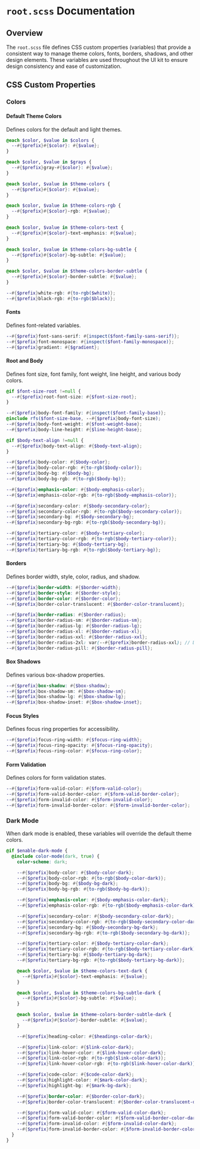 # `root.scss` Documentation

## Overview

The `root.scss` file defines CSS custom properties (variables) that provide a consistent way to manage theme colors, fonts, borders, shadows, and other design elements. These variables are used throughout the UI kit to ensure design consistency and ease of customization.

## CSS Custom Properties

### Colors

#### Default Theme Colors

Defines colors for the default and light themes.

```scss
@each $color, $value in $colors {
  --#{$prefix}#{$color}: #{$value};
}

@each $color, $value in $grays {
  --#{$prefix}gray-#{$color}: #{$value};
}

@each $color, $value in $theme-colors {
  --#{$prefix}#{$color}: #{$value};
}

@each $color, $value in $theme-colors-rgb {
  --#{$prefix}#{$color}-rgb: #{$value};
}

@each $color, $value in $theme-colors-text {
  --#{$prefix}#{$color}-text-emphasis: #{$value};
}

@each $color, $value in $theme-colors-bg-subtle {
  --#{$prefix}#{$color}-bg-subtle: #{$value};
}

@each $color, $value in $theme-colors-border-subtle {
  --#{$prefix}#{$color}-border-subtle: #{$value};
}

--#{$prefix}white-rgb: #{to-rgb($white)};
--#{$prefix}black-rgb: #{to-rgb($black)};
```

#### Fonts

Defines font-related variables.

```scss
--#{$prefix}font-sans-serif: #{inspect($font-family-sans-serif)};
--#{$prefix}font-monospace: #{inspect($font-family-monospace)};
--#{$prefix}gradient: #{$gradient};
```

#### Root and Body

Defines font size, font family, font weight, line height, and various body colors.

```scss
@if $font-size-root !=null {
  --#{$prefix}root-font-size: #{$font-size-root};
}

--#{$prefix}body-font-family: #{inspect($font-family-base)};
@include rfs($font-size-base, --#{$prefix}body-font-size);
--#{$prefix}body-font-weight: #{$font-weight-base};
--#{$prefix}body-line-height: #{$line-height-base};

@if $body-text-align !=null {
  --#{$prefix}body-text-align: #{$body-text-align};
}

--#{$prefix}body-color: #{$body-color};
--#{$prefix}body-color-rgb: #{to-rgb($body-color)};
--#{$prefix}body-bg: #{$body-bg};
--#{$prefix}body-bg-rgb: #{to-rgb($body-bg)};

--#{$prefix}emphasis-color: #{$body-emphasis-color};
--#{$prefix}emphasis-color-rgb: #{to-rgb($body-emphasis-color)};

--#{$prefix}secondary-color: #{$body-secondary-color};
--#{$prefix}secondary-color-rgb: #{to-rgb($body-secondary-color)};
--#{$prefix}secondary-bg: #{$body-secondary-bg};
--#{$prefix}secondary-bg-rgb: #{to-rgb($body-secondary-bg)};

--#{$prefix}tertiary-color: #{$body-tertiary-color};
--#{$prefix}tertiary-color-rgb: #{to-rgb($body-tertiary-color)};
--#{$prefix}tertiary-bg: #{$body-tertiary-bg};
--#{$prefix}tertiary-bg-rgb: #{to-rgb($body-tertiary-bg)};
```

#### Borders

Defines border width, style, color, radius, and shadow.

```scss
--#{$prefix}border-width: #{$border-width};
--#{$prefix}border-style: #{$border-style};
--#{$prefix}border-color: #{$border-color};
--#{$prefix}border-color-translucent: #{$border-color-translucent};

--#{$prefix}border-radius: #{$border-radius};
--#{$prefix}border-radius-sm: #{$border-radius-sm};
--#{$prefix}border-radius-lg: #{$border-radius-lg};
--#{$prefix}border-radius-xl: #{$border-radius-xl};
--#{$prefix}border-radius-xxl: #{$border-radius-xxl};
--#{$prefix}border-radius-2xl: var(--#{$prefix}border-radius-xxl); // Deprecated in v5.3.0 for consistency
--#{$prefix}border-radius-pill: #{$border-radius-pill};
```

#### Box Shadows

Defines various box-shadow properties.

```scss
--#{$prefix}box-shadow: #{$box-shadow};
--#{$prefix}box-shadow-sm: #{$box-shadow-sm};
--#{$prefix}box-shadow-lg: #{$box-shadow-lg};
--#{$prefix}box-shadow-inset: #{$box-shadow-inset};
```

#### Focus Styles

Defines focus ring properties for accessibility.

```scss
--#{$prefix}focus-ring-width: #{$focus-ring-width};
--#{$prefix}focus-ring-opacity: #{$focus-ring-opacity};
--#{$prefix}focus-ring-color: #{$focus-ring-color};
```

#### Form Validation

Defines colors for form validation states.

```scss
--#{$prefix}form-valid-color: #{$form-valid-color};
--#{$prefix}form-valid-border-color: #{$form-valid-border-color};
--#{$prefix}form-invalid-color: #{$form-invalid-color};
--#{$prefix}form-invalid-border-color: #{$form-invalid-border-color};
```

### Dark Mode

When dark mode is enabled, these variables will override the default theme colors.

```scss
@if $enable-dark-mode {
  @include color-mode(dark, true) {
    color-scheme: dark;

    --#{$prefix}body-color: #{$body-color-dark};
    --#{$prefix}body-color-rgb: #{to-rgb($body-color-dark)};
    --#{$prefix}body-bg: #{$body-bg-dark};
    --#{$prefix}body-bg-rgb: #{to-rgb($body-bg-dark)};

    --#{$prefix}emphasis-color: #{$body-emphasis-color-dark};
    --#{$prefix}emphasis-color-rgb: #{to-rgb($body-emphasis-color-dark)};

    --#{$prefix}secondary-color: #{$body-secondary-color-dark};
    --#{$prefix}secondary-color-rgb: #{to-rgb($body-secondary-color-dark)};
    --#{$prefix}secondary-bg: #{$body-secondary-bg-dark};
    --#{$prefix}secondary-bg-rgb: #{to-rgb($body-secondary-bg-dark)};

    --#{$prefix}tertiary-color: #{$body-tertiary-color-dark};
    --#{$prefix}tertiary-color-rgb: #{to-rgb($body-tertiary-color-dark)};
    --#{$prefix}tertiary-bg: #{$body-tertiary-bg-dark};
    --#{$prefix}tertiary-bg-rgb: #{to-rgb($body-tertiary-bg-dark)};

    @each $color, $value in $theme-colors-text-dark {
      --#{$prefix}#{$color}-text-emphasis: #{$value};
    }

    @each $color, $value in $theme-colors-bg-subtle-dark {
      --#{$prefix}#{$color}-bg-subtle: #{$value};
    }

    @each $color, $value in $theme-colors-border-subtle-dark {
      --#{$prefix}#{$color}-border-subtle: #{$value};
    }

    --#{$prefix}heading-color: #{$headings-color-dark};

    --#{$prefix}link-color: #{$link-color-dark};
    --#{$prefix}link-hover-color: #{$link-hover-color-dark};
    --#{$prefix}link-color-rgb: #{to-rgb($link-color-dark)};
    --#{$prefix}link-hover-color-rgb: #{to-rgb($link-hover-color-dark)};

    --#{$prefix}code-color: #{$code-color-dark};
    --#{$prefix}highlight-color: #{$mark-color-dark};
    --#{$prefix}highlight-bg: #{$mark-bg-dark};

    --#{$prefix}border-color: #{$border-color-dark};
    --#{$prefix}border-color-translucent: #{$border-color-translucent-dark};

    --#{$prefix}form-valid-color: #{$form-valid-color-dark};
    --#{$prefix}form-valid-border-color: #{$form-valid-border-color-dark};
    --#{$prefix}form-invalid-color: #{$form-invalid-color-dark};
    --#{$prefix}form-invalid-border-color: #{$form-invalid-border-color-dark};
  }
}
```
